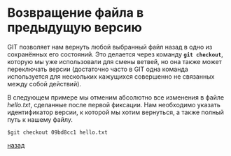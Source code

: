 # Возвращение файла в предыдущую версию

GIT позволяет нам вернуть любой выбранный файл назад в одно из сохранённых его состояний. Это делается через команду **`git checkout`**, которую мы уже использовали для смены ветвей, но она также может переключать версии (достаточно часто в GIT одна команда используется для нескольких кажущихся совершенно не связанных между собой действий).

В следующем примере мы отменим абсолютно все изменения в файле *hello.txt*, сделанные после первой фиксации. Нам необходимо указать идентификатор версии, к которой мы хотим вернуться, а также полный путь к нашему файлу.

```text
$git checkout 09bd8cc1 hello.txt
```

[назад](readme.md)
